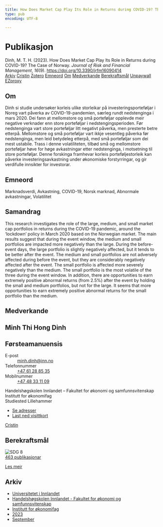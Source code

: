 ```yaml
---
title: How Does Market Cap Play Its Role in Returns during COVID-19? The Case of Norway
type: pub
encoding: UTF-8

---
```

<h1>Publikasjon</h1>
<article id="csl-bib-container-8WRHCJEI" class="csl-bib-container">
  <div class="csl-bib-body"> <div class="csl-entry">Dinh, M. T. H. (2023). How Does Market Cap Play Its Role in Returns during COVID-19? The Case of Norway. <i>Journal of Risk and Financial Management</i>, <i>16</i>(9). <a href="https://doi.org/10.3390/jrfm16090414">https://doi.org/10.3390/jrfm16090414</a></div> </div>
  <div class="csl-bib-buttons">
    <a href="#taxonomy-article-8WRHCJEI" alt="archive" class="csl-bib-button">Arkiv</a>
    <a href="https://app.cristin.no/results/show.jsf?id=2175131" alt="Cristin" class="csl-bib-button">Cristin</a>
    <a href="http://zotero.org/groups/5881554/items/8WRHCJEI" alt="Zotero" class="csl-bib-button">Zotero</a>
    <a href="#keywords-article-8WRHCJEI" alt="keywords" class="csl-bib-button">Emneord</a>
    <a href="#about-article-8WRHCJEI" alt="about_pub" class="csl-bib-button">Om</a>
    <a href="#contributors-article-8WRHCJEI" alt="contributors" class="csl-bib-button">Medverkande</a>
    <a href="#sdg-article-8WRHCJEI" alt="sdg" class="csl-bib-button">Berekraftsmål</a>
    <a href="https://www.mdpi.com/1911-8074/16/9/414/pdf?version=1695121677" alt="Unpaywall" class="csl-bib-button">Unpaywall</a>
    <a href="https://www.mdpi.com/1911-8074/16/9/414/pdf?version=1695121677" alt="EZproxy" class="csl-bib-button">EZproxy</a>
  </div>
  <div id="csl-bib-meta-container-8WRHCJEI"></div>
</article>
<div id="csl-bib-meta-8WRHCJEI" class="csl-bib-meta">
  <article id="about-article-8WRHCJEI" class="about_pub-article">
    <h1>Om</h1>
    Dinh si studie undersøker korleis ulike storleikar på investeringsporteføljar i Noreg vart påverka av COVID-19-pandemien, særleg rundt nedstenginga i mars 2020. Dei fann at mellomstore og små porteføljar opplevde meir negative verknader enn store porteføljar i nedstengingsperioden. Før nedstenginga vart store porteføljar litt negativt påverka, men presterte betre etterpå. Mellomstore og små porteføljar vart ikkje vesentleg påverka før nedstenginga, men leid betydeleg etterpå, med små porteføljar som dei mest ustabile. Trass i denne volatiliteten, tilbød små og mellomstore porteføljar høve for høge avkastningar etter nedstenginga, i motsetning til store porteføljar. Denne forskinga framhevar korleis porteføljestorleik kan påverke investeringsavkastning under økonomiske forstyrringar, og gir verdifulle innsikter for investorar.
  </article>
  <article id="keywords-article-8WRHCJEI" class="keywords-article">
    <h1>Emneord</h1>
    Marknadsverdi, Avkastning, COVID-19, Norsk marknad, Abnormale avkastningar, Volatilitet
  </article>
  <article id="abstract-article-8WRHCJEI" class="abstract-article">
    <h1>Samandrag</h1>
    This research investigates the role of the large, medium, and small market cap portfolios in returns during the COVID-19 pandemic, around the ‘lockdown’ policy in March 2020 based on the Norwegian market. The main results suggest that during the event window, the medium and small portfolios are impacted more negatively than the large. During the before-event days, the large portfolio is slightly negatively affected, but it tends to be better after the event. The medium and small portfolios are not adversely affected during before the event, but they are considerably negatively affected after the event. The small portfolio is affected more severely negatively than the medium. The small portfolio is the most volatile of the three during the event window. In addition, there are opportunities to earn extremely positive abnormal returns (from 2.5%) after the event by holding the small and medium portfolios, but not for the large. It seems that more opportunities to earn extremely positive abnormal returns for the small portfolio than the medium.
  </article>
  <article id="contributors-article-8WRHCJEI" class="contributors-article">
    <h1>Medverkande</h1>
    <div class="personas"> <div class="vrtx-hinn-person-card"> <div class="photo"> <i class="lar la-user-circle missing-person"></i> </div> <div class="info"> <hgroup><h1>Minh Thi Hong Dinh</h1> <h2>Førsteamanuensis</h2> </hgroup><dl> <dt>E-post</dt> <dd> <a href="mailto:minh.dinh@inn.no">minh.dinh@inn.no</a> </dd> <dt>Telefonnummer</dt> <dd><a href="tel:+4761288535"> +47 61 28 85 35 </a></dd> <dt>Mobilnummer</dt> <dd><a href="tel:+4748331109"> +47 48 33 11 09 </a></dd> </dl> <p> Handelshøgskolen Innlandet – Fakultet for økonomi og samfunnsvitenskap<br> Institutt for økonomifag<br> Studiested Lillehammer </p> <ul class="vrtx-hinn-links"> <li><a href="https://www.inn.no/finn-en-ansatt/minh-dinh.html#vrtx-hinn-addresses">Se adresser</a></li> <li><a href="https://www.inn.no/finn-en-ansatt/minh-dinh.html?vrtx=vcf">Last ned visittkort</a></li> </ul> </div> </div> <a href="https://app.cristin.no/persons/show.jsf?id=557095" alt="Cristin URL" class="personas-cristin">Cristin</a> </div>
  </article>
  <article id="sdg-article-8WRHCJEI" class="sdg-article">
    <h1>Berekraftsmål</h1>
    <div class="sdg-container"><div id="sdg8" class="sdg">
        <img src="{{< params subfolder >}}images/sdg/sdg08_nn.png" class="image" alt="SDG 8">
        <div class="sdg-overlay">
          <a href="{{< params subfolder >}}nn/archive/?sdg=8#archive" class="sdg-publication-count"><span>463</span> publikasjonar</a>
          <p><a href="https://fn.no/om-fn/fns-baerekraftsmaal/anstendig-arbeid-og-oekonomisk-vekst?lang=nno-NO" class="sdg-read-more">Les meir</a></p>
        </div>
      </div></div>
  </article>
  <article id="taxonomy-article-8WRHCJEI" class="taxonomy-article">
    <h1>Arkiv</h1>
    <ul>
      <li><a href="{{< params subfolder >}}nn/archive/?key=3DCRN523">Universitetet i Innlandet</a></li>
      <li><a href="{{< params subfolder >}}nn/archive/?key=DU8Q9LN9">Handelshøgskolen Innlandet - Fakultet for økonomi og samfunnsvitenskap</a></li>
      <li><a href="{{< params subfolder >}}nn/archive/?key=3IQA89I8">Institutt for økonomifag</a></li>
      <li><a href="{{< params subfolder >}}nn/archive/?key=RD9NIUZB">2023</a></li>
      <li><a href="{{< params subfolder >}}nn/archive/?key=NG3HTDZT">September</a></li>
    </ul>
  </article>
</div>
